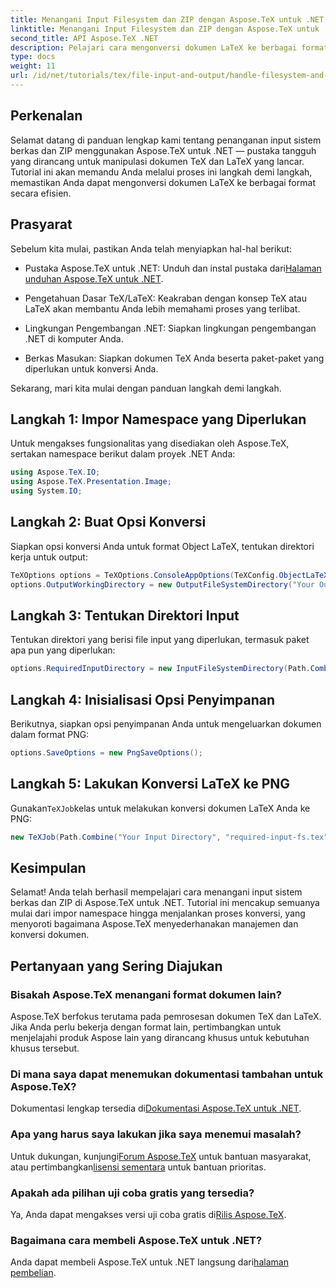 ```yaml
---
title: Menangani Input Filesystem dan ZIP dengan Aspose.TeX untuk .NET
linktitle: Menangani Input Filesystem dan ZIP dengan Aspose.TeX untuk .NET
second_title: API Aspose.TeX .NET
description: Pelajari cara mengonversi dokumen LaTeX ke berbagai format secara efisien melalui langkah-langkah yang mudah diikuti, termasuk menyiapkan opsi konversi, menentukan direktori input, dan menjalankan konversi.
type: docs
weight: 11
url: /id/net/tutorials/tex/file-input-and-output/handle-filesystem-and-zip-inputs/
---
```

## Perkenalan

Selamat datang di panduan lengkap kami tentang penanganan input sistem berkas dan ZIP menggunakan Aspose.TeX untuk .NET — pustaka tangguh yang dirancang untuk manipulasi dokumen TeX dan LaTeX yang lancar. Tutorial ini akan memandu Anda melalui proses ini langkah demi langkah, memastikan Anda dapat mengonversi dokumen LaTeX ke berbagai format secara efisien.

## Prasyarat

Sebelum kita mulai, pastikan Anda telah menyiapkan hal-hal berikut:

-  Pustaka Aspose.TeX untuk .NET: Unduh dan instal pustaka dari[Halaman unduhan Aspose.TeX untuk .NET](https://releases.aspose.com/tex/net/).
  
- Pengetahuan Dasar TeX/LaTeX: Keakraban dengan konsep TeX atau LaTeX akan membantu Anda lebih memahami proses yang terlibat.

- Lingkungan Pengembangan .NET: Siapkan lingkungan pengembangan .NET di komputer Anda.

- Berkas Masukan: Siapkan dokumen TeX Anda beserta paket-paket yang diperlukan untuk konversi Anda.

Sekarang, mari kita mulai dengan panduan langkah demi langkah.

## Langkah 1: Impor Namespace yang Diperlukan

Untuk mengakses fungsionalitas yang disediakan oleh Aspose.TeX, sertakan namespace berikut dalam proyek .NET Anda:

```csharp
using Aspose.TeX.IO;
using Aspose.TeX.Presentation.Image;
using System.IO;
```

## Langkah 2: Buat Opsi Konversi

Siapkan opsi konversi Anda untuk format Object LaTeX, tentukan direktori kerja untuk output:

```csharp
TeXOptions options = TeXOptions.ConsoleAppOptions(TeXConfig.ObjectLaTeX);
options.OutputWorkingDirectory = new OutputFileSystemDirectory("Your Output Directory");
```

## Langkah 3: Tentukan Direktori Input

Tentukan direktori yang berisi file input yang diperlukan, termasuk paket apa pun yang diperlukan:

```csharp
options.RequiredInputDirectory = new InputFileSystemDirectory(Path.Combine("Your Input Directory", "packages"));
```

## Langkah 4: Inisialisasi Opsi Penyimpanan

Berikutnya, siapkan opsi penyimpanan Anda untuk mengeluarkan dokumen dalam format PNG:

```csharp
options.SaveOptions = new PngSaveOptions();
```

## Langkah 5: Lakukan Konversi LaTeX ke PNG

 Gunakan`TeXJob`kelas untuk melakukan konversi dokumen LaTeX Anda ke PNG:

```csharp
new TeXJob(Path.Combine("Your Input Directory", "required-input-fs.tex"), new ImageDevice(), options).Run();
```

## Kesimpulan

Selamat! Anda telah berhasil mempelajari cara menangani input sistem berkas dan ZIP di Aspose.TeX untuk .NET. Tutorial ini mencakup semuanya mulai dari impor namespace hingga menjalankan proses konversi, yang menyoroti bagaimana Aspose.TeX menyederhanakan manajemen dan konversi dokumen.

## Pertanyaan yang Sering Diajukan

### Bisakah Aspose.TeX menangani format dokumen lain?

Aspose.TeX berfokus terutama pada pemrosesan dokumen TeX dan LaTeX. Jika Anda perlu bekerja dengan format lain, pertimbangkan untuk menjelajahi produk Aspose lain yang dirancang khusus untuk kebutuhan khusus tersebut.

### Di mana saya dapat menemukan dokumentasi tambahan untuk Aspose.TeX?

 Dokumentasi lengkap tersedia di[Dokumentasi Aspose.TeX untuk .NET](https://reference.aspose.com/tex/net/).

### Apa yang harus saya lakukan jika saya menemui masalah?

 Untuk dukungan, kunjungi[Forum Aspose.TeX](https://forum.aspose.com/c/tex/47) untuk bantuan masyarakat, atau pertimbangkan[lisensi sementara](https://purchase.conholdate.com/temporary-license/) untuk bantuan prioritas.

### Apakah ada pilihan uji coba gratis yang tersedia?

 Ya, Anda dapat mengakses versi uji coba gratis di[Rilis Aspose.TeX](https://releases.aspose.com/).

### Bagaimana cara membeli Aspose.TeX untuk .NET?

Anda dapat membeli Aspose.TeX untuk .NET langsung dari[halaman pembelian](https://purchase.conholdate.com/buy).
